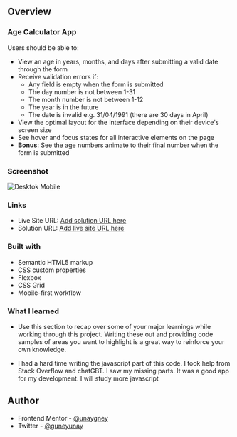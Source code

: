 
## Overview

### Age Calculator App

Users should be able to:

- View an age in years, months, and days after submitting a valid date through the form
- Receive validation errors if:
  - Any field is empty when the form is submitted
  - The day number is not between 1-31
  - The month number is not between 1-12
  - The year is in the future
  - The date is invalid e.g. 31/04/1991 (there are 30 days in April)
- View the optimal layout for the interface depending on their device's screen size
- See hover and focus states for all interactive elements on the page
- **Bonus**: See the age numbers animate to their final number when the form is submitted

### Screenshot

![Desktok Mobile](./screenshots/desktop.png.jpg)



### Links

+ Live Site URL: [Add solution URL here](https://unaygney.github.io/ageCalculatorApp/)
+ Solution URL: [Add live site URL here](https://www.frontendmentor.io/solutions/age-calculator-app-tzfiaTM0d1)




### Built with

- Semantic HTML5 markup
- CSS custom properties
- Flexbox
- CSS Grid
- Mobile-first workflow


### What I learned

- Use this section to recap over some of your major learnings while working through this project. Writing these out and providing code samples of areas you want to highlight is a great way to reinforce your own knowledge.

- I had a hard time writing the javascript part of this code. I took help from Stack Overflow and chatGBT. I saw my missing parts. It was a good app for my development. I will study more javascript




## Author


- Frontend Mentor - [@unaygney](https://www.frontendmentor.io/profile/unaygney)
- Twitter - [@guneyunay](https://www.twitter.com/guneyunay)



